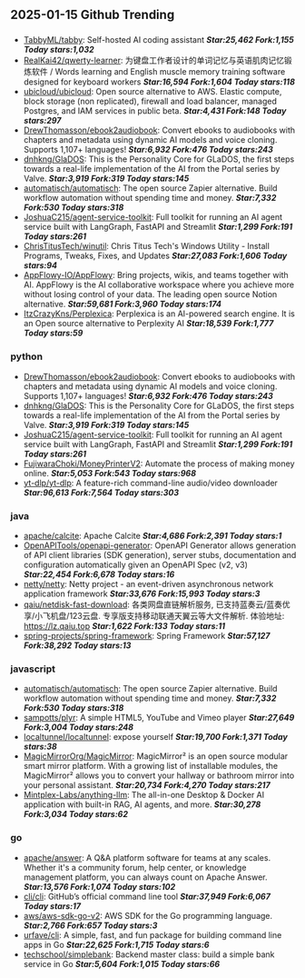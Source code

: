 ## 2025-01-15 Github Trending

### 
* [TabbyML/tabby](https://github.com/TabbyML/tabby): Self-hosted AI coding assistant ***Star:25,462 Fork:1,155 Today stars:1,032***
* [RealKai42/qwerty-learner](https://github.com/RealKai42/qwerty-learner): 为键盘工作者设计的单词记忆与英语肌肉记忆锻炼软件 / Words learning and English muscle memory training software designed for keyboard workers ***Star:16,594 Fork:1,604 Today stars:118***
* [ubicloud/ubicloud](https://github.com/ubicloud/ubicloud): Open source alternative to AWS. Elastic compute, block storage (non replicated), firewall and load balancer, managed Postgres, and IAM services in public beta. ***Star:4,431 Fork:148 Today stars:297***
* [DrewThomasson/ebook2audiobook](https://github.com/DrewThomasson/ebook2audiobook): Convert ebooks to audiobooks with chapters and metadata using dynamic AI models and voice cloning. Supports 1,107+ languages! ***Star:6,932 Fork:476 Today stars:243***
* [dnhkng/GlaDOS](https://github.com/dnhkng/GlaDOS): This is the Personality Core for GLaDOS, the first steps towards a real-life implementation of the AI from the Portal series by Valve. ***Star:3,919 Fork:319 Today stars:145***
* [automatisch/automatisch](https://github.com/automatisch/automatisch): The open source Zapier alternative. Build workflow automation without spending time and money. ***Star:7,332 Fork:530 Today stars:318***
* [JoshuaC215/agent-service-toolkit](https://github.com/JoshuaC215/agent-service-toolkit): Full toolkit for running an AI agent service built with LangGraph, FastAPI and Streamlit ***Star:1,299 Fork:191 Today stars:261***
* [ChrisTitusTech/winutil](https://github.com/ChrisTitusTech/winutil): Chris Titus Tech's Windows Utility - Install Programs, Tweaks, Fixes, and Updates ***Star:27,083 Fork:1,606 Today stars:94***
* [AppFlowy-IO/AppFlowy](https://github.com/AppFlowy-IO/AppFlowy): Bring projects, wikis, and teams together with AI. AppFlowy is the AI collaborative workspace where you achieve more without losing control of your data. The leading open source Notion alternative. ***Star:59,681 Fork:3,960 Today stars:174***
* [ItzCrazyKns/Perplexica](https://github.com/ItzCrazyKns/Perplexica): Perplexica is an AI-powered search engine. It is an Open source alternative to Perplexity AI ***Star:18,539 Fork:1,777 Today stars:59***

### python
* [DrewThomasson/ebook2audiobook](https://github.com/DrewThomasson/ebook2audiobook): Convert ebooks to audiobooks with chapters and metadata using dynamic AI models and voice cloning. Supports 1,107+ languages! ***Star:6,932 Fork:476 Today stars:243***
* [dnhkng/GlaDOS](https://github.com/dnhkng/GlaDOS): This is the Personality Core for GLaDOS, the first steps towards a real-life implementation of the AI from the Portal series by Valve. ***Star:3,919 Fork:319 Today stars:145***
* [JoshuaC215/agent-service-toolkit](https://github.com/JoshuaC215/agent-service-toolkit): Full toolkit for running an AI agent service built with LangGraph, FastAPI and Streamlit ***Star:1,299 Fork:191 Today stars:261***
* [FujiwaraChoki/MoneyPrinterV2](https://github.com/FujiwaraChoki/MoneyPrinterV2): Automate the process of making money online. ***Star:5,053 Fork:543 Today stars:968***
* [yt-dlp/yt-dlp](https://github.com/yt-dlp/yt-dlp): A feature-rich command-line audio/video downloader ***Star:96,613 Fork:7,564 Today stars:303***

### java
* [apache/calcite](https://github.com/apache/calcite): Apache Calcite ***Star:4,686 Fork:2,391 Today stars:1***
* [OpenAPITools/openapi-generator](https://github.com/OpenAPITools/openapi-generator): OpenAPI Generator allows generation of API client libraries (SDK generation), server stubs, documentation and configuration automatically given an OpenAPI Spec (v2, v3) ***Star:22,454 Fork:6,678 Today stars:16***
* [netty/netty](https://github.com/netty/netty): Netty project - an event-driven asynchronous network application framework ***Star:33,676 Fork:15,993 Today stars:3***
* [qaiu/netdisk-fast-download](https://github.com/qaiu/netdisk-fast-download): 各类网盘直链解析服务, 已支持蓝奏云/蓝奏优享/小飞机盘/123云盘. 专享版支持移动联通天翼云等大文件解析. 体验地址: https://lz.qaiu.top ***Star:1,622 Fork:133 Today stars:11***
* [spring-projects/spring-framework](https://github.com/spring-projects/spring-framework): Spring Framework ***Star:57,127 Fork:38,292 Today stars:13***

### javascript
* [automatisch/automatisch](https://github.com/automatisch/automatisch): The open source Zapier alternative. Build workflow automation without spending time and money. ***Star:7,332 Fork:530 Today stars:318***
* [sampotts/plyr](https://github.com/sampotts/plyr): A simple HTML5, YouTube and Vimeo player ***Star:27,649 Fork:3,004 Today stars:248***
* [localtunnel/localtunnel](https://github.com/localtunnel/localtunnel): expose yourself ***Star:19,700 Fork:1,371 Today stars:38***
* [MagicMirrorOrg/MagicMirror](https://github.com/MagicMirrorOrg/MagicMirror): MagicMirror² is an open source modular smart mirror platform. With a growing list of installable modules, the MagicMirror² allows you to convert your hallway or bathroom mirror into your personal assistant. ***Star:20,734 Fork:4,270 Today stars:217***
* [Mintplex-Labs/anything-llm](https://github.com/Mintplex-Labs/anything-llm): The all-in-one Desktop & Docker AI application with built-in RAG, AI agents, and more. ***Star:30,278 Fork:3,034 Today stars:62***

### go
* [apache/answer](https://github.com/apache/answer): A Q&A platform software for teams at any scales. Whether it's a community forum, help center, or knowledge management platform, you can always count on Apache Answer. ***Star:13,576 Fork:1,074 Today stars:102***
* [cli/cli](https://github.com/cli/cli): GitHub’s official command line tool ***Star:37,949 Fork:6,067 Today stars:17***
* [aws/aws-sdk-go-v2](https://github.com/aws/aws-sdk-go-v2): AWS SDK for the Go programming language. ***Star:2,766 Fork:657 Today stars:3***
* [urfave/cli](https://github.com/urfave/cli): A simple, fast, and fun package for building command line apps in Go ***Star:22,625 Fork:1,715 Today stars:6***
* [techschool/simplebank](https://github.com/techschool/simplebank): Backend master class: build a simple bank service in Go ***Star:5,604 Fork:1,015 Today stars:66***
